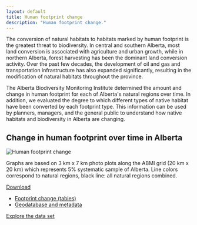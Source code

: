 ```yaml
---
layout: default
title: Human footprint change
description: "Human footprint change."
---
```


The conversion of natural habitats to habitats marked by
human footprint is the greatest threat to biodiversity.
In central and southern Alberta, most land conversion
is associated with agriculture and urban growth, while
in northern Alberta, forest harvesting has been the
dominant land conversion activity. Over the past few
decades, the development of oil and gas and transportation
infrastructure has also expanded significantly, resulting
in the modification of natural habitats throughout the
province.

The Alberta Biodiversity Monitoring Institute determined the amount
and change in human footprint for each of Alberta's
natural regions over time. In addition, we evaluated the
degree to which different types of native habitat have been
converted by each footprint type. This information can
be used by planners, managers, and the general public to
understand how native habitats and biodiversity in Alberta
are changing.

## Change in human footprint over time in Alberta

<div class="row">

<div class="col-6 col-sm-6 col-lg-6">
<img src="{{ site.contents }}/habitat/footprint-change/HFchange.png" class="img-responsive" alt="Human footprint change">
</div>
<div class="col-6 col-sm-6 col-lg-6">
<p>Graphs are based on 3 km x 7 km photo plots along the ABMI grid (20 km x 20 km)
which represents 5% systematic sample of Alberta.
Line colors correspond to natural regions, black line: all natural regions combined.</p>
</div>

<span class="pull-right">
<div class="btn-group">
  <a href="#" class="btn btn-primary dropdown-toggle" data-toggle="dropdown" aria-expanded="false">Download <i class="fa fa-download"></i></a>
  <ul class="dropdown-menu">
    <li><a href="{{ site.ftproot }}/habitat/footprint-change/veghf3x7.zip" download>Footprint change (tables)</a></li>
    <li><a href="http://abmi.ca/home/data/gis-data/3X7-Photoplot-Land-Cover-Dataset.html?scroll=true" download>Geodatabase and metadata</a></li>
  </ul>
</div>
</span>

<span class="pull-right">
<a href="http://sc-dev.abmi.ca/ocpu/library/footprintchange/www/" class="btn btn-primary" target="_blank">Explore the data set <i class="fa fa-external-link-square"></i></a>
</span>

</div>
